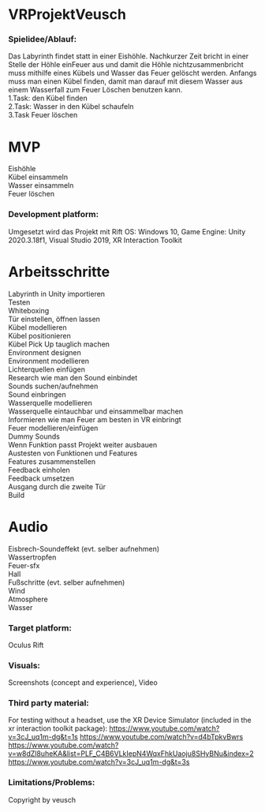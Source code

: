 # VRProjektVeusch

### Spielidee/Ablauf: 
Das Labyrinth findet statt in einer Eishöhle. Nachkurzer Zeit bricht in einer Stelle der Höhle einFeuer aus und damit die Höhle nichtzusammenbricht muss mithilfe eines Kübels und Wasser das Feuer gelöscht werden. Anfangs muss man einen Kübel finden, damit man darauf mit diesem Wasser aus einem Wasserfall zum Feuer Löschen benutzen kann.<br>
1.Task: den Kübel finden <br>
2.Task: Wasser in den Kübel schaufeln<br>
3.Task Feuer löschen<br>

# MVP
Eishöhle<br>
Kübel einsammeln<br>
Wasser einsammeln<br>
Feuer löschen<br>



### Development platform: 
Umgesetzt wird das Projekt mit Rift OS: Windows 10, Game Engine: Unity 2020.3.18f1, Visual Studio 2019, XR Interaction Toolkit

# Arbeitsschritte
Labyrinth in Unity importieren<br>
Testen<br>
Whiteboxing<br>
Tür einstellen, öffnen lassen<br>
Kübel modellieren<br>
Kübel positionieren<br>
Kübel Pick Up tauglich machen<br>
Environment designen<br>
Environment modellieren<br>
Lichterquellen einfügen<br>
Research wie man den Sound einbindet<br>
Sounds suchen/aufnehmen<br>
Sound einbringen<br>
Wasserquelle modellieren<br>
Wasserquelle eintauchbar und einsammelbar machen<br>
Informieren wie man Feuer am besten in VR einbringt<br>
Feuer modellieren/einfügen<br>
Dummy Sounds<br>
Wenn Funktion passt Projekt weiter ausbauen<br>
Austesten von Funktionen und Features<br>
Features zusammenstellen<br>
Feedback einholen<br>
Feedback umsetzen<br>
Ausgang durch die zweite Tür<br>
Build<br>

# Audio
Eisbrech-Soundeffekt (evt. selber aufnehmen)<br>
Wassertropfen<br>
Feuer-sfx<br>
Hall<br>
Fußschritte (evt. selber aufnehmen)<br>
Wind<br>
Atmosphere<br>
Wasser<br>

### Target platform: 
Oculus Rift

### Visuals: 
Screenshots (concept and experience), Video

### Third party material: 
For testing without a headset, use the XR Device Simulator (included in the xr interaction toolkit package): https://www.youtube.com/watch?v=3cJ_uq1m-dg&t=1s https://www.youtube.com/watch?v=d4bTpkvBwrs <br>
https://www.youtube.com/watch?v=w8dZl8uheKA&list=PLF_C4B6VLkIepN4WqxFhkUaoju8SHyBNu&index=2
https://www.youtube.com/watch?v=3cJ_uq1m-dg&t=3s

### Limitations/Problems: 

Copyright by veusch 
